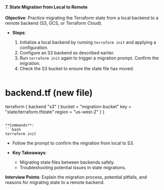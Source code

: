 #### 7. **State Migration from Local to Remote**

   **Objective**: Practice migrating the Terraform state from a local backend to a remote backend (S3, GCS, or Terraform Cloud).

   - **Steps**:
     1. Initialize a local backend by running `terraform init` and applying a configuration.
     2. Configure an S3 backend as described earlier.
     3. Run `terraform init` again to trigger a migration prompt. Confirm the migration.
     4. Check the S3 bucket to ensure the state file has moved.

     ```hcl
   # backend.tf (new file)
   terraform {
     backend "s3" {
       bucket = "migration-bucket"
       key    = "state/terraform.tfstate"
       region = "us-west-2"
     }
   }
   ```

   **Commands**:
   ```bash
   terraform init
   ```

   - Follow the prompt to confirm the migration from local to S3.


   - **Key Takeaways**:
     - Migrating state files between backends safely.
     - Troubleshooting potential issues in state migrations.

   **Interview Points**: Explain the migration process, potential pitfalls, and reasons for migrating state to a remote backend.
